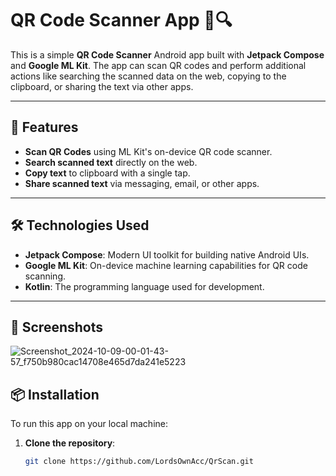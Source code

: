 # QR Code Scanner App 📱🔍

This is a simple **QR Code Scanner** Android app built with **Jetpack Compose** and **Google ML Kit**. The app can scan QR codes and perform additional actions like searching the scanned data on the web, copying to the clipboard, or sharing the text via other apps.

---

## 🚀 Features

- **Scan QR Codes** using ML Kit's on-device QR code scanner.
- **Search scanned text** directly on the web.
- **Copy text** to clipboard with a single tap.
- **Share scanned text** via messaging, email, or other apps.

---

## 🛠️ Technologies Used

- **Jetpack Compose**: Modern UI toolkit for building native Android UIs.
- **Google ML Kit**: On-device machine learning capabilities for QR code scanning.
- **Kotlin**: The programming language used for development.

---

## 📲 Screenshots

![Screenshot_2024-10-09-00-01-43-57_f750b980cac14708e465d7da241e5223](https://github.com/user-attachments/assets/66fc26ed-4c6c-4d64-b62b-a2c0c22e6952)


## 📦 Installation

To run this app on your local machine:

1. **Clone the repository**:

   ```bash
   git clone https://github.com/LordsOwnAcc/QrScan.git

